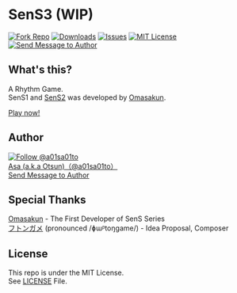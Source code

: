 # SenS3 (WIP)

[![Fork Repo](https://img.shields.io/github/forks/a01sa01to/SenS3?style=social&maxAge=3600)](https://github.com/a01sa01to/SenS3/fork) [![Downloads](https://img.shields.io/github/downloads/a01sa01to/SenS3/total?maxAge=3600, "Download")](https://github.com/a01sa01to/SenS3/releases) [![Issues](https://img.shields.io/github/issues/a01sa01to/SenS3?maxAge=3600, "Issues")](https://github.com/a01sa01to/SenS3/issues) [![MIT License](https://img.shields.io/github/license/a01sa01to/SenS3?maxAge=3600, "License")](https://github.com/a01sa01to/SenS3/blob/master/LICENSE) [![Send Message to Author](https://img.shields.io/static/v1?style=flat&logo=twitter&label=Message&color=1da1f2&link=https%3A%2F%2Ftwitter.com%2Fmessages%2Fcompose%3Frecipient_id%3D4273512934&link=https%3A%2F%2Ftwitter.com%2Fmessages%2Fcompose%3Frecipient_id%3D4273512934&message=%40a01sa01to&maxAge=3600, "Send Message to Author")](https://twitter.com/messages/compose?recipient_id=4273512934)<br>

## What's this?

A Rhythm Game.<br>
SenS1 and [SenS2](https://github.com/omasakun/SenS2) was developed by [Omasakun](https://github.com/omasakun).

[Play now!](https://sens3.a01sa01to.com/)

## Author

[![Follow @a01sa01to](https://img.shields.io/twitter/follow/a01sa01to?label=Follow&style=social&maxAge=3600, "Follow")](https://twitter.com/intent/follow?screen_name=a01sa01to)<br>
[Asa (a.k.a Otsun)（@a01sa01to）](https://twitter.com/a01sa01to)<br>
[Send Message to Author](https://twitter.com/messages/compose?recipient_id=4273512934)

## Special Thanks
[Omasakun](https://github.com/omasakun) - The First Developer of SenS Series<br>
[フトンガメ](https://twitter.com/futon_Tortoise) (pronounced /ɸɯᵝtoŋɡame/) - Idea Proposal, Composer


## License

This repo is under the MIT License.<br>
See [LICENSE](https://github.com/a01sa01to/SenS3/blob/master/LICENSE) File.
